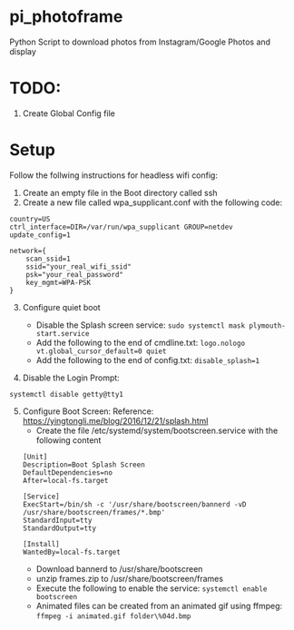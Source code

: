 # pi_photoframe
Python Script to download photos from Instagram/Google Photos and display

# TODO:
1) Create Global Config file

# Setup
Follow the follwing instructions for headless wifi config:
1) Create an empty file in the Boot directory called ssh
2) Create a new file called wpa_supplicant.conf with the following code:
```
country=US
ctrl_interface=DIR=/var/run/wpa_supplicant GROUP=netdev
update_config=1

network={
    scan_ssid=1
    ssid="your_real_wifi_ssid"
    psk="your_real_password"
    key_mgmt=WPA-PSK
}
```
3) Configure quiet boot
    - Disable the Splash screen service:
    ```sudo systemctl mask plymouth-start.service```
    - Add the following to the end of cmdline.txt:
    ```logo.nologo vt.global_cursor_default=0 quiet```
    - Add the following to the end of config.txt:
    ```disable_splash=1```

4) Disable the Login Prompt:
```
systemctl disable getty@tty1
```
5) Configure Boot Screen:
    Reference: https://yingtongli.me/blog/2016/12/21/splash.html
    - Create the file /etc/systemd/system/bootscreen.service with the following content
    ``` 
    [Unit]
    Description=Boot Splash Screen
    DefaultDependencies=no
    After=local-fs.target

    [Service]
    ExecStart=/bin/sh -c '/usr/share/bootscreen/bannerd -vD /usr/share/bootscreen/frames/*.bmp'
    StandardInput=tty
    StandardOutput=tty

    [Install]
    WantedBy=local-fs.target
    ```
    - Download bannerd to /usr/share/bootscreen
    - unzip frames.zip to /usr/share/bootscreen/frames
    - Execute the following to enable the service:
    ```systemctl enable bootscreen```
    - Animated files can be created from an animated gif using ffmpeg:
    ```ffmpeg -i animated.gif folder\%04d.bmp```
